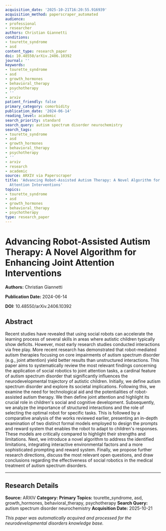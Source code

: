 ```yaml
---
acquisition_date: '2025-10-21T16:20:55.916939'
acquisition_method: paperscraper_automated
audience:
- professional
- researcher
authors: Christian Giannetti
conditions:
- tourette_syndrome
- asd
content_type: research_paper
doi: 10.48550/arXiv.2406.10392
journal: ''
keywords:
- tourette_syndrome
- asd
- growth_hormones
- behavioral_therapy
- psychotherapy
- ''
- arxiv
patient_friendly: false
primary_category: comorbidity
publication_date: '2024-06-14'
reading_level: academic
search_priority: standard
search_query: autism spectrum disorder neurochemistry
search_tags:
- tourette_syndrome
- asd
- growth_hormones
- behavioral_therapy
- psychotherapy
- ''
- arxiv
- research
- academic
source: ARXIV via Paperscraper
title: 'Advancing Robot-Assisted Autism Therapy: A Novel Algorithm for Enhancing Joint
  Attention Interventions'
topics:
- tourette_syndrome
- asd
- growth_hormones
- behavioral_therapy
- psychotherapy
type: research_paper
---
```


# Advancing Robot-Assisted Autism Therapy: A Novel Algorithm for Enhancing Joint Attention Interventions

**Authors:** Christian Giannetti

**Publication Date:** 2024-06-14

**DOI:** 10.48550/arXiv.2406.10392

## Abstract

Recent studies have revealed that using social robots can accelerate the learning process of several skills in areas where autistic children typically show deficits. However, most early research studies conducted interactions via free play. More recent research has demonstrated that robot-mediated autism therapies focusing on core impairments of autism spectrum disorder (e.g., joint attention) yield better results than unstructured interactions. This paper aims to systematically review the most relevant findings concerning the application of social robotics to joint attention tasks, a cardinal feature of autism spectrum disorder that significantly influences the neurodevelopmental trajectory of autistic children. Initially, we define autism spectrum disorder and explore its societal implications. Following this, we examine the need for technological aid and the potentialities of robot-assisted autism therapy. We then define joint attention and highlight its crucial role in children's social and cognitive development. Subsequently, we analyze the importance of structured interactions and the role of selecting the optimal robot for specific tasks. This is followed by a comparative analysis of the works reviewed earlier, presenting an in-depth examination of two distinct formal models employed to design the prompts and reward system that enables the robot to adapt to children's responses. These models are critically compared to highlight their strengths and limitations. Next, we introduce a novel algorithm to address the identified limitations, integrating interactive environmental factors and a more sophisticated prompting and reward system. Finally, we propose further research directions, discuss the most relevant open questions, and draw conclusions regarding the effectiveness of social robotics in the medical treatment of autism spectrum disorders.

---

## Research Details

**Source:** ARXIV
**Category:** 
**Primary Topics:** tourette_syndrome, asd, growth_hormones, behavioral_therapy, psychotherapy
**Search Query:** autism spectrum disorder neurochemistry
**Acquisition Date:** 2025-10-21

*This paper was automatically acquired and processed for the neurodevelopmental disorders knowledge base.*
